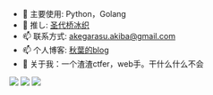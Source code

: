- 🔭 主要使用: Python，Golang
- 🌱 推し: [圣代桥冰织](https://mzh.moegirl.org.cn/zh-hans/%E5%9C%A3%E4%BB%A3%E6%A1%A5%E5%86%B0%E7%BB%87)
- 📫 联系方式: akegarasu.akiba@gmail.com
- 📫 个人博客: [秋葉的blog](https://blog.qiuye.ink)
- 👯 关于我：一个渣渣ctfer，web手。干什么什么不会

<img src="https://github-readme-stats.vercel.app/api?username=Akegarasu&show_icons=true" />
<img src="https://github-readme-stats.vercel.app/api/top-langs/?username=Akegarasu&layout=compact" />
<img src="https://osu-sig.vercel.app/card?user=akegarasu_akiba&mode=std&blur=6&animation=true&mini=true" />
